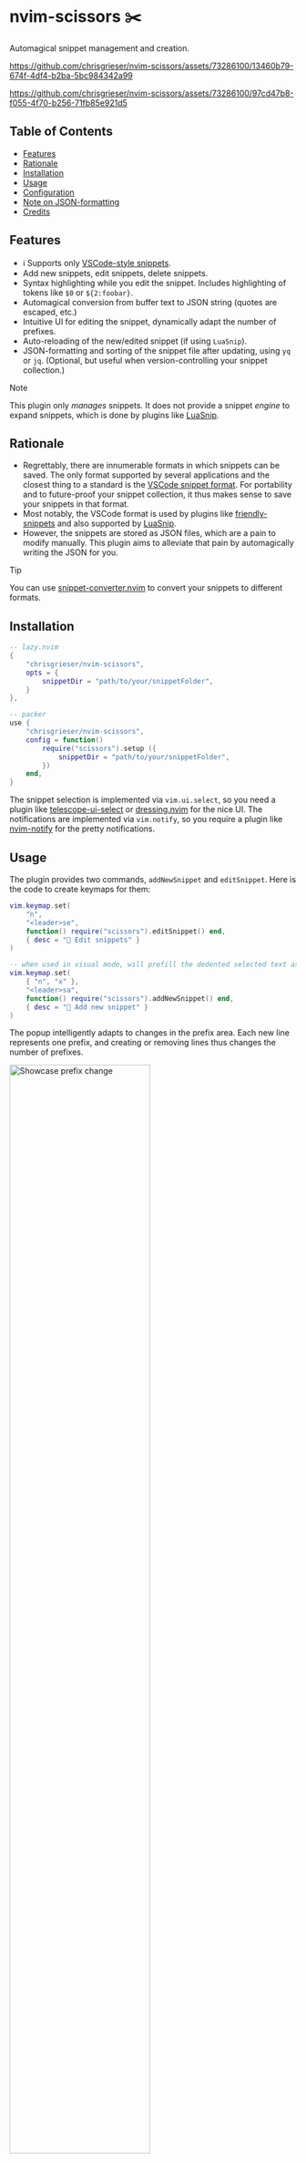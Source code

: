<!-- LTeX: enabled=false -->
# nvim-scissors ✂️
<!-- LTeX: enabled=true -->
<!-- TODO uncomment shields when available in dotfyle.com 
<a href="https://dotfyle.com/plugins/chrisgrieser/nvim-scissors">
<img alt="badge" src="https://dotfyle.com/plugins/chrisgrieser/nvim-scissors/shield"/></a>
-->

Automagical snippet management and creation. 

<https://github.com/chrisgrieser/nvim-scissors/assets/73286100/13460b79-674f-4df4-b2ba-5bc984342a99>

<https://github.com/chrisgrieser/nvim-scissors/assets/73286100/97cd47b8-f055-4f70-b256-71fb85e921d5>

## Table of Contents

<!-- toc -->

- [Features](#features)
- [Rationale](#rationale)
- [Installation](#installation)
- [Usage](#usage)
- [Configuration](#configuration)
- [Note on JSON-formatting](#note-on-json-formatting)
- [Credits](#credits)

<!-- tocstop -->

## Features
- ℹ️ Supports only [VSCode-style snippets](https://code.visualstudio.com/docs/editor/userdefinedsnippets#_create-your-own-snippets).
- Add new snippets, edit snippets, delete snippets.
- Syntax highlighting while you edit the snippet. Includes highlighting of
  tokens like `$0` or `${2:foobar}`.
- Automagical conversion from buffer text to JSON string (quotes are escaped, etc.)
- Intuitive UI for editing the snippet, dynamically adapt the number of
  prefixes.
- Auto-reloading of the new/edited snippet (if using `LuaSnip`).
- JSON-formatting and sorting of the snippet file after updating, using `yq` or
  `jq`. (Optional, but useful when version-controlling your snippet collection.)

> [!NOTE]
> This plugin only *manages* snippets. It does not provide a snippet *engine*
> to expand snippets, which is done by plugins like [LuaSnip](https://github.com/L3MON4D3/LuaSnip).

## Rationale
- Regrettably, there are innumerable formats in which snippets can be saved. The
  only format supported by several applications and the closest thing to
  a standard is the [VSCode snippet
  format](https://code.visualstudio.com/docs/editor/userdefinedsnippets). For
  portability and to future-proof your snippet collection, it thus makes sense to
  save your snippets in that format.
- Most notably, the VSCode format is used by plugins like
  [friendly-snippets](https://github.com/rafamadriz/friendly-snippets) and also
  supported by [LuaSnip](https://github.com/L3MON4D3/LuaSnip/blob/master/DOC.md#vs-code).
- However, the snippets are stored as JSON files, which are a pain to modify
  manually. This plugin aims to alleviate that pain by automagically writing
  the JSON for you.

> [!TIP]
> You can use
> [snippet-converter.nvim](https://github.com/smjonas/snippet-converter.nvim) to
> convert your snippets to different formats.

## Installation

```lua
-- lazy.nvim
{
	"chrisgrieser/nvim-scissors",
	opts = {
		snippetDir = "path/to/your/snippetFolder",
	} 
},

-- packer
use {
	"chrisgrieser/nvim-scissors",
	config = function()
		require("scissors").setup ({
			snippetDir = "path/to/your/snippetFolder",
		})
	end,
}
```

The snippet selection is implemented via `vim.ui.select`, so you need a plugin
like
[telescope-ui-select](https://github.com/nvim-telescope/telescope-ui-select.nvim)
or [dressing.nvim](https://github.com/stevearc/dressing.nvim) for the nice UI.
The notifications are implemented via `vim.notify`, so you require a plugin like
[nvim-notify](https://github.com/rcarriga/nvim-notify) for the pretty
notifications.

## Usage
The plugin provides two commands, `addNewSnippet` and `editSnippet`. Here is the
code to create keymaps for them:

```lua
vim.keymap.set(
	"n",
	"<leader>se",
	function() require("scissors").editSnippet() end,
	{ desc = " Edit snippets" }
)

-- when used in visual mode, will prefill the dedented selected text as body
vim.keymap.set(
	{ "n", "x" },
	"<leader>sa",
	function() require("scissors").addNewSnippet() end,
	{ desc = " Add new snippet" }
)
```

The popup intelligently adapts to changes in the prefix area. Each new line 
represents one prefix, and creating or removing lines thus changes the number 
of prefixes.

<img alt="Showcase prefix change" width=70% src="https://github.com/chrisgrieser/nvim-scissors/assets/73286100/d54f96c2-6751-46e9-9185-77b63eb2664a">

## Configuration

The `.setup()` call is optional.

```lua
-- default settings
require("scissors").setup {
	snippetDir = vim.fn.stdpath("config") .. "/snippets",
	editSnippetPopup = {
		height = 0.4, -- relative to the window, between 0-1
		width = 0.6,
		border = "rounded",
		keymaps = {
			cancel = "q",
			saveChanges = "<CR>",
			goBackToSearch = "<BS>",
			delete = "<C-BS>",
			openInFile = "<C-o>",
			insertNextToken = "<C-t>", -- insert & normal mode
		},
	},
	-- `none` writes as a minified json file using `:h vim.encode.json`.
	-- `yq` and `jq` ensure formatted & sorted json files, which is relevant when
	-- you are version control your snippets.
	jsonFormatter = "none", -- "yq"|"jq"|"none"
}
```

> [!TIP]
> `vim.fn.stdpath("config")` returns the path to your nvim config, so you do not
> need to provide an absolute path to your snippet folder.

## Note on JSON-formatting
This plugin writes JSON files via `vim.encode.json`. This method always writes
the file in minified form, and also does not have a deterministic order of
dictionary keys. That means that the JSON file can have a different order of
keys before and after updating it via `nvim-scissors`.

Both, minification, and unstable key order are of course problem if you version-control
your snippet collection. To solve this problem, `nvim-scissors` can optionally
unminify and sort the JSON files after updating it via `yq` or `jq`. (Both are
also available via [mason.nvim](https://github.com/williamboman/mason.nvim).)

It is recommended to run `yq`/`jq` once on all files in your snippet
collection, since the first time you edit a file, you still get a large diff
from the initial sorting. You can do so with `yq` with this command:

```bash
cd "/your/snippet/dir"
fd ".*\.json" | xargs -I {} yq --inplace --output-format=json "sort_keys(..)" {}
```

(How to do the same with `jq` is left as an exercise to the reader. 🙂)

## Credits
<!-- vale Google.FirstPerson = NO -->
__About Me__  
In my day job, I am a sociologist studying the social mechanisms underlying the
digital economy. For my PhD project, I investigate the governance of the app
economy and how software ecosystems manage the tension between innovation and
compatibility. If you are interested in this subject, feel free to get in touch.

__Blog__  
I also occasionally blog about vim: [Nano Tips for Vim](https://nanotipsforvim.prose.sh)

__Profiles__  
- [reddit](https://www.reddit.com/user/pseudometapseudo)
- [Discord](https://discordapp.com/users/462774483044794368/)
- [Academic Website](https://chris-grieser.de/)
- [Twitter](https://twitter.com/pseudo_meta)
- [Mastodon](https://pkm.social/@pseudometa)
- [ResearchGate](https://www.researchgate.net/profile/Christopher-Grieser)
- [LinkedIn](https://www.linkedin.com/in/christopher-grieser-ba693b17a/)

<a href='https://ko-fi.com/Y8Y86SQ91' target='_blank'><img
	height='36'
	style='border:0px;height:36px;'
	src='https://cdn.ko-fi.com/cdn/kofi1.png?v=3'
	border='0'
	alt='Buy Me a Coffee at ko-fi.com'
/></a>
